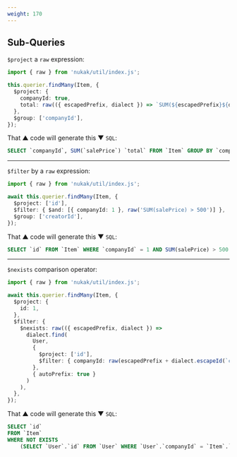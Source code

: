 ```yaml
---
weight: 170
---
```


## Sub-Queries

`$project` a `raw` expression:

```ts
import { raw } from 'nukak/util/index.js';

this.querier.findMany(Item, {
  $project: {
    companyId: true,
    total: raw(({ escapedPrefix, dialect }) => `SUM(${escapedPrefix}${dialect.escapeId('salePrice')})`),
  },
  $group: ['companyId'],
});
```

That &#9650; code will generate this &#9660;  `SQL`:

```sql
SELECT `companyId`, SUM(`salePrice`) `total` FROM `Item` GROUP BY `companyId`
```

---

`$filter` by a `raw` expression:

```ts
import { raw } from 'nukak/util/index.js';

await this.querier.findMany(Item, {
  $project: ['id'],
  $filter: { $and: [{ companyId: 1 }, raw('SUM(salePrice) > 500')] },
  $group: ['creatorId'],
});
```

That &#9650; code will generate this &#9660;  `SQL`:

```sql
SELECT `id` FROM `Item` WHERE `companyId` = 1 AND SUM(salePrice) > 500 GROUP BY `creatorId`
```

---

`$nexists` comparison operator:

```ts
import { raw } from 'nukak/util/index.js';

await this.querier.findMany(Item, {
  $project: {
    id: 1,
  },
  $filter: {
    $nexists: raw(({ escapedPrefix, dialect }) =>
      dialect.find(
        User,
        {
          $project: ['id'],
          $filter: { companyId: raw(escapedPrefix + dialect.escapeId(`companyId`)) },
        },
        { autoPrefix: true }
      )
    ),
  },
});
```

That &#9650; code will generate this &#9660;  `SQL`:

```sql
SELECT `id`
FROM `Item`
WHERE NOT EXISTS
    (SELECT `User`.`id` FROM `User` WHERE `User`.`companyId` = `Item`.`companyId`)
```
